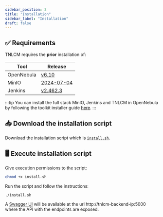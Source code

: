 ```yaml
---
sidebar_position: 2
title: "Installation"
sidebar_label: "Installation"
draft: false
---
```


## :white_check_mark: Requirements

TNLCM requires the **prior** installation of:

| Tool             | Release                                                                                |
| ---------------- | -------------------------------------------------------------------------------------- |
| OpenNebula       | [v6.10](https://github.com/OpenNebula/one/releases/tag/release-6.10.0)                 |
| MinIO            | [2024-07-04](https://github.com/minio/minio/releases/tag/RELEASE.2024-07-04T14-25-45Z) |
| Jenkins          | [v2.462.3](https://github.com/jenkinsci/jenkins/releases/tag/jenkins-2.462.3)          |

:::tip
You can install the full stack MinIO, Jenkins and TNLCM in OpenNebula by following the toolkit installer guide [here](../toolkit-installer/run-toolkit-installer.md).
:::

## :inbox_tray: Download the installation script

Download the installation script which is [`install.sh`](https://github.com/6G-SANDBOX/TNLCM/blob/main/scripts/install.sh).

## :desktop_computer: Execute installation script

Give execution permissions to the script:

```bash
chmod +x install.sh
```

Run the script and follow the instructions:

```bash
./install.sh
```

A [Swagger UI](swagger-ui.md) will be available at the url http://tnlcm-backend-ip:5000 where the API with the endpoints are exposed.